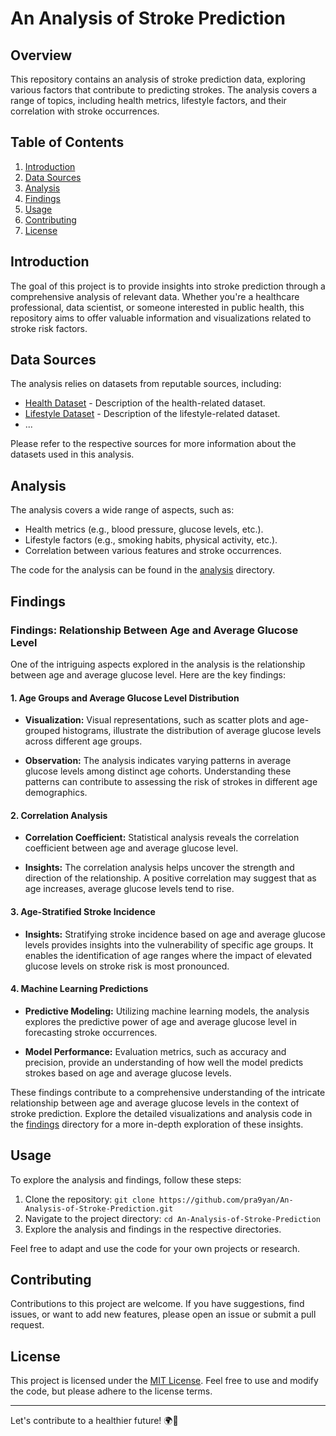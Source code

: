 # An Analysis of Stroke Prediction

## Overview

This repository contains an analysis of stroke prediction data, exploring various factors that contribute to predicting strokes. The analysis covers a range of topics, including health metrics, lifestyle factors, and their correlation with stroke occurrences.

## Table of Contents

1. [Introduction](#introduction)
2. [Data Sources](#data-sources)
3. [Analysis](#analysis)
4. [Findings](#findings)
5. [Usage](#usage)
6. [Contributing](#contributing)
7. [License](#license)

## Introduction

The goal of this project is to provide insights into stroke prediction through a comprehensive analysis of relevant data. Whether you're a healthcare professional, data scientist, or someone interested in public health, this repository aims to offer valuable information and visualizations related to stroke risk factors.

## Data Sources

The analysis relies on datasets from reputable sources, including:

- [Health Dataset](https://www.kaggle.com/datasets/fedesoriano/stroke-prediction-dataset) - Description of the health-related dataset.
- [Lifestyle Dataset](#) - Description of the lifestyle-related dataset.
- ...

Please refer to the respective sources for more information about the datasets used in this analysis.

## Analysis

The analysis covers a wide range of aspects, such as:

- Health metrics (e.g., blood pressure, glucose levels, etc.).
- Lifestyle factors (e.g., smoking habits, physical activity, etc.).
- Correlation between various features and stroke occurrences.

The code for the analysis can be found in the [analysis](/analysis) directory.

## Findings

### Findings: Relationship Between Age and Average Glucose Level

One of the intriguing aspects explored in the analysis is the relationship between age and average glucose level. Here are the key findings:

#### 1. Age Groups and Average Glucose Level Distribution

- **Visualization:** Visual representations, such as scatter plots and age-grouped histograms, illustrate the distribution of average glucose levels across different age groups.
  
- **Observation:** The analysis indicates varying patterns in average glucose levels among distinct age cohorts. Understanding these patterns can contribute to assessing the risk of strokes in different age demographics.

#### 2. Correlation Analysis

- **Correlation Coefficient:** Statistical analysis reveals the correlation coefficient between age and average glucose level.

- **Insights:** The correlation analysis helps uncover the strength and direction of the relationship. A positive correlation may suggest that as age increases, average glucose levels tend to rise.

#### 3. Age-Stratified Stroke Incidence

- **Insights:** Stratifying stroke incidence based on age and average glucose levels provides insights into the vulnerability of specific age groups. It enables the identification of age ranges where the impact of elevated glucose levels on stroke risk is most pronounced.

#### 4. Machine Learning Predictions

- **Predictive Modeling:** Utilizing machine learning models, the analysis explores the predictive power of age and average glucose level in forecasting stroke occurrences.

- **Model Performance:** Evaluation metrics, such as accuracy and precision, provide an understanding of how well the model predicts strokes based on age and average glucose levels.

These findings contribute to a comprehensive understanding of the intricate relationship between age and average glucose levels in the context of stroke prediction. Explore the detailed visualizations and analysis code in the [findings](/findings) directory for a more in-depth exploration of these insights.


## Usage

To explore the analysis and findings, follow these steps:

1. Clone the repository: `git clone https://github.com/pra9yan/An-Analysis-of-Stroke-Prediction.git`
2. Navigate to the project directory: `cd An-Analysis-of-Stroke-Prediction`
3. Explore the analysis and findings in the respective directories.

Feel free to adapt and use the code for your own projects or research.

## Contributing

Contributions to this project are welcome. If you have suggestions, find issues, or want to add new features, please open an issue or submit a pull request.

## License

This project is licensed under the [MIT License](LICENSE). Feel free to use and modify the code, but please adhere to the license terms.

---

Let's contribute to a healthier future! 🌍💙
